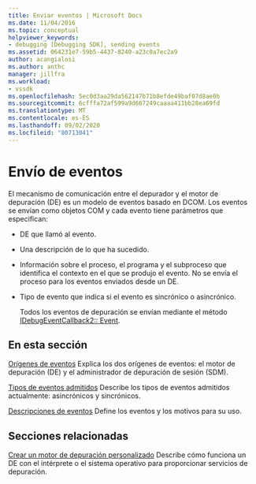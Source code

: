 ```yaml
---
title: Enviar eventos | Microsoft Docs
ms.date: 11/04/2016
ms.topic: conceptual
helpviewer_keywords:
- debugging [Debugging SDK], sending events
ms.assetid: 064231e7-59b5-4437-8240-a23c0a7ec2a9
author: acangialosi
ms.author: anthc
manager: jillfra
ms.workload:
- vssdk
ms.openlocfilehash: 5ec0d3aa29da562147b71b8efde49baf07d8ae0b
ms.sourcegitcommit: 6cfffa72af599a9d667249caaaa411bb28ea69fd
ms.translationtype: MT
ms.contentlocale: es-ES
ms.lasthandoff: 09/02/2020
ms.locfileid: "80713041"
---
```

# <a name="send-events"></a>Envío de eventos
El mecanismo de comunicación entre el depurador y el motor de depuración (DE) es un modelo de eventos basado en DCOM. Los eventos se envían como objetos COM y cada evento tiene parámetros que especifican:

- DE que llamó al evento.

- Una descripción de lo que ha sucedido.

- Información sobre el proceso, el programa y el subproceso que identifica el contexto en el que se produjo el evento. No se envía el proceso para los eventos enviados desde un DE.

- Tipo de evento que indica si el evento es sincrónico o asincrónico.

  Todos los eventos de depuración se envían mediante el método [IDebugEventCallback2:: Event](../../extensibility/debugger/reference/idebugeventcallback2-event.md).

## <a name="in-this-section"></a>En esta sección
 [Orígenes de eventos](../../extensibility/debugger/event-sources-visual-studio-sdk.md) Explica los dos orígenes de eventos: el motor de depuración (DE) y el administrador de depuración de sesión (SDM).

 [Tipos de eventos admitidos](../../extensibility/debugger/supported-event-types.md) Describe los tipos de eventos admitidos actualmente: asincrónicos y sincrónicos.

 [Descripciones de eventos](../../extensibility/debugger/event-descriptions.md) Define los eventos y los motivos para su uso.

## <a name="related-sections"></a>Secciones relacionadas
 [Crear un motor de depuración personalizado](../../extensibility/debugger/creating-a-custom-debug-engine.md) Describe cómo funciona un DE con el intérprete o el sistema operativo para proporcionar servicios de depuración.
